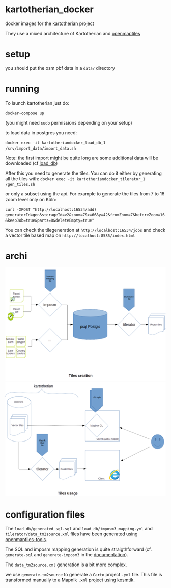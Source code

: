 # kartotherian_docker
docker images for the [kartotherian project](https://github.com/kartotherian/kartotherian)

They use a mixed architecture of Kartotherian and [openmaptiles](https://github.com/openmaptiles/openmaptiles)

# setup

you should put the osm pbf data in a `data/` directory

# running

To launch kartotherian just do:

`docker-compose up`

(you might need `sudo` permissions depending on your setup)

to load data in postgres you need:

`docker exec -it kartotheriandocker_load_db_1 /srv/import_data/import_data.sh`

Note: the first import might be quite long are some additional data will be downloaded (cf [load_db](https://github.com/QwantResearch/kartotherian_docker/blob/master/load_db/readme.md))

After this you need to generate the tiles. You can do it either by generating all the tiles with:
`docker exec -it kartotheriandocker_tilerator_1 /gen_tiles.sh`

or only a subset using the api.
For example to generate the tiles from 7 to 16 zoom level only on Köln:

`curl -XPOST "http://localhost:16534/add?generatorId=gen&storageId=v2&zoom=7&x=66&y=42&fromZoom=7&beforeZoom=16&keepJob=true&parts=8&deleteEmpty=true"`

You can check the tilegeneration at `http://localhost:16534/jobs` and check a vector tile based map on `http://localhost:8585/index.html`


# archi

![Tile generation](documentation/tile_gen.png)
![Tile use](documentation/tile_use.png)

# configuration files

The `load_db/generated_sql.sql` and `load_db/imposm3_mapping.yml` and `tilerator/data_tm2source.xml` files have been generated using [openmaptiles-tools](https://github.com/openmaptiles/openmaptiles-tools).

The SQL and imposm mapping generation is quite straigthforward (cf. `generate-sql` and `generate-imposm3` in the [documentation](https://github.com/openmaptiles/openmaptiles-tools/blob/master/README.md)).

The `data_tm2source.xml` generation is a bit more complex.

we use `generate-tm2source` to generate a `Carto` project `.yml` file.
This file is transformed manually to a Mapnik `.xml` project using [kosmtik](https://github.com/kosmtik/kosmtik).

